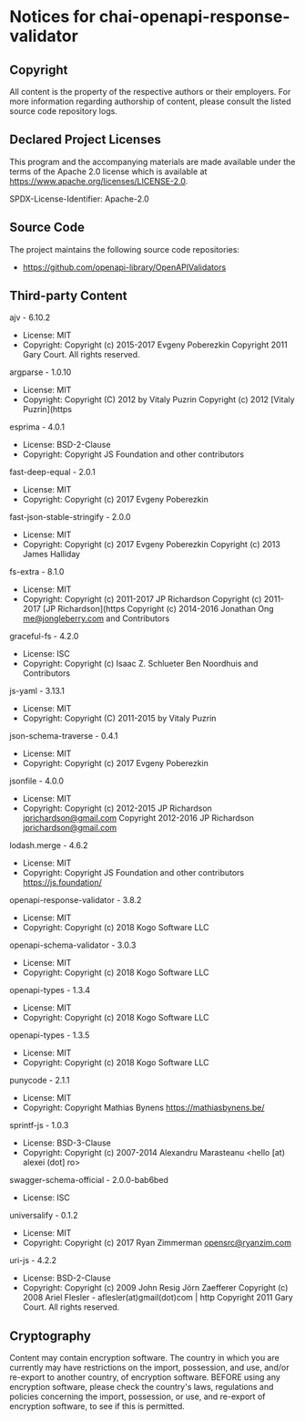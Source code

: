 # Notices for chai-openapi-response-validator

## Copyright

All content is the property of the respective authors or their employers.
For more information regarding authorship of content, please consult the
listed source code repository logs.

## Declared Project Licenses

This program and the accompanying materials are made available under the terms
of the Apache 2.0 license which is available at
https://www.apache.org/licenses/LICENSE-2.0.

SPDX-License-Identifier: Apache-2.0

## Source Code

The project maintains the following source code repositories:

- https://github.com/openapi-library/OpenAPIValidators

## Third-party Content

ajv - 6.10.2

- License: MIT
- Copyright: Copyright (c) 2015-2017 Evgeny Poberezkin Copyright 2011 Gary Court. All rights reserved.

argparse - 1.0.10

- License: MIT
- Copyright: Copyright (C) 2012 by Vitaly Puzrin Copyright (c) 2012 [Vitaly Puzrin](https

esprima - 4.0.1

- License: ﻿BSD-2-Clause
- Copyright: Copyright JS Foundation and other contributors

fast-deep-equal - 2.0.1

- License: MIT
- Copyright: Copyright (c) 2017 Evgeny Poberezkin

fast-json-stable-stringify - 2.0.0

- License: MIT
- Copyright: Copyright (c) 2017 Evgeny Poberezkin Copyright (c) 2013 James Halliday

fs-extra - 8.1.0

- License: MIT
- Copyright: Copyright (c) 2011-2017 JP Richardson Copyright (c) 2011-2017 [JP Richardson](https Copyright (c) 2014-2016 Jonathan Ong me@jongleberry.com and Contributors

graceful-fs - 4.2.0

- License: ISC
- Copyright: Copyright (c) Isaac Z. Schlueter Ben Noordhuis and Contributors

js-yaml - 3.13.1

- License: MIT
- Copyright: Copyright (C) 2011-2015 by Vitaly Puzrin

json-schema-traverse - 0.4.1

- License: MIT
- Copyright: Copyright (c) 2017 Evgeny Poberezkin

jsonfile - 4.0.0

- License: MIT
- Copyright: Copyright (c) 2012-2015 JP Richardson <jprichardson@gmail.com> Copyright 2012-2016 JP Richardson <jprichardson@gmail.com>

lodash.merge - 4.6.2

- License: MIT
- Copyright: Copyright JS Foundation and other contributors <https://js.foundation/>

openapi-response-validator - 3.8.2

- License: MIT
- Copyright: Copyright (c) 2018 Kogo Software LLC

openapi-schema-validator - 3.0.3

- License: MIT
- Copyright: Copyright (c) 2018 Kogo Software LLC

openapi-types - 1.3.4

- License: MIT
- Copyright: Copyright (c) 2018 Kogo Software LLC

openapi-types - 1.3.5

- License: MIT
- Copyright: Copyright (c) 2018 Kogo Software LLC

punycode - 2.1.1

- License: MIT
- Copyright: Copyright Mathias Bynens <https://mathiasbynens.be/>

sprintf-js - 1.0.3

- License: BSD-3-Clause
- Copyright: Copyright (c) 2007-2014 Alexandru Marasteanu <hello [at) alexei (dot] ro>

swagger-schema-official - 2.0.0-bab6bed

- License: ISC

universalify - 0.1.2

- License: MIT
- Copyright: Copyright (c) 2017 Ryan Zimmerman <opensrc@ryanzim.com>

uri-js - 4.2.2

- License: BSD-2-Clause
- Copyright: Copyright (c) 2009 John Resig Jörn Zaefferer Copyright (c) 2008 Ariel Flesler - aflesler(at)gmail(dot)com | http Copyright 2011 Gary Court. All rights reserved.

## Cryptography

Content may contain encryption software. The country in which you are currently
may have restrictions on the import, possession, and use, and/or re-export to
another country, of encryption software. BEFORE using any encryption software,
please check the country's laws, regulations and policies concerning the import,
possession, or use, and re-export of encryption software, to see if this is
permitted.
